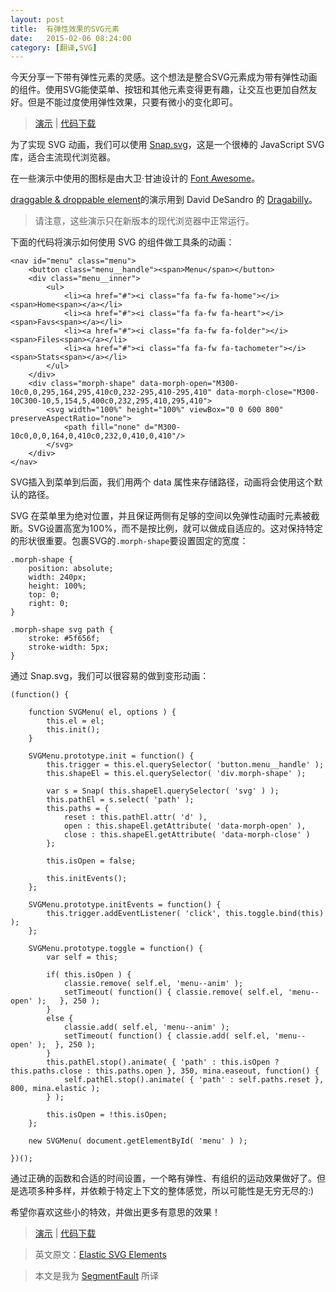 ```yaml
---
layout: post
title:  有弹性效果的SVG元素
date:   2015-02-06 08:24:00
category: [翻译,SVG]
---
```


今天分享一下带有弹性元素的灵感。这个想法是整合SVG元素成为带有弹性动画的组件。使用SVG能使菜单、按钮和其他元素变得更有趣，让交互也更加自然友好。但是不能过度使用弹性效果，只要有微小的变化即可。

> [演示][1] | [代码下载][2]

<!--more-->


为了实现 SVG 动画，我们可以使用 [Snap.svg][3]，这是一个很棒的 JavaScript SVG 库，适合主流现代浏览器。

在一些演示中使用的图标是由大卫·甘迪设计的 [Font Awesome][4]。

[draggable & droppable element][5]的演示用到 David DeSandro 的 [Dragabilly][6]。

> 请注意，这些演示只在新版本的现代浏览器中正常运行。

下面的代码将演示如何使用 SVG 的组件做工具条的动画：

```
<nav id="menu" class="menu">
	<button class="menu__handle"><span>Menu</span></button>
	<div class="menu__inner">
		<ul>
			<li><a href="#"><i class="fa fa-fw fa-home"></i><span>Home<span></a></li>
			<li><a href="#"><i class="fa fa-fw fa-heart"></i><span>Favs<span></a></li>
			<li><a href="#"><i class="fa fa-fw fa-folder"></i><span>Files<span></a></li>
			<li><a href="#"><i class="fa fa-fw fa-tachometer"></i><span>Stats<span></a></li>
		</ul>
	</div>
	<div class="morph-shape" data-morph-open="M300-10c0,0,295,164,295,410c0,232-295,410-295,410" data-morph-close="M300-10C300-10,5,154,5,400c0,232,295,410,295,410">
		<svg width="100%" height="100%" viewBox="0 0 600 800" preserveAspectRatio="none">
			<path fill="none" d="M300-10c0,0,0,164,0,410c0,232,0,410,0,410"/>
		</svg>
	</div>
</nav>
```

SVG插入到菜单到后面，我们用两个 data 属性来存储路径，动画将会使用这个默认的路径。

SVG 在菜单里为绝对位置，并且保证两侧有足够的空间以免弹性动画时元素被截断。SVG设置高宽为100%，而不是按比例，就可以做成自适应的。这对保持特定的形状很重要。包裹SVG的`.morph-shape`要设置固定的宽度：

```
.morph-shape {
	position: absolute;
	width: 240px;
	height: 100%;
	top: 0;
	right: 0;
}

.morph-shape svg path {
	stroke: #5f656f;
	stroke-width: 5px;
}
```

通过 Snap.svg，我们可以很容易的做到变形动画：

```
(function() {

	function SVGMenu( el, options ) {
		this.el = el;
		this.init();
	}

	SVGMenu.prototype.init = function() {
		this.trigger = this.el.querySelector( 'button.menu__handle' );
		this.shapeEl = this.el.querySelector( 'div.morph-shape' );

		var s = Snap( this.shapeEl.querySelector( 'svg' ) );
		this.pathEl = s.select( 'path' );
		this.paths = {
			reset : this.pathEl.attr( 'd' ),
			open : this.shapeEl.getAttribute( 'data-morph-open' ),
			close : this.shapeEl.getAttribute( 'data-morph-close' )
		};

		this.isOpen = false;

		this.initEvents();
	};

	SVGMenu.prototype.initEvents = function() {
		this.trigger.addEventListener( 'click', this.toggle.bind(this) );
	};

	SVGMenu.prototype.toggle = function() {
		var self = this;

		if( this.isOpen ) {
			classie.remove( self.el, 'menu--anim' );
			setTimeout( function() { classie.remove( self.el, 'menu--open' );	}, 250 );
		}
		else {
			classie.add( self.el, 'menu--anim' );
			setTimeout( function() { classie.add( self.el, 'menu--open' );	}, 250 );
		}
		this.pathEl.stop().animate( { 'path' : this.isOpen ? this.paths.close : this.paths.open }, 350, mina.easeout, function() {
			self.pathEl.stop().animate( { 'path' : self.paths.reset }, 800, mina.elastic );
		} );
		
		this.isOpen = !this.isOpen;
	};

	new SVGMenu( document.getElementById( 'menu' ) );

})();
```

通过正确的函数和合适的时间设置，一个略有弹性、有组织的运动效果做好了。但是选项多种多样，并依赖于特定上下文的整体感觉，所以可能性是无穷无尽的:)

希望你喜欢这些小的特效，并做出更多有意思的效果！

> [演示][7] | [代码下载][8]

> 英文原文：[Elastic SVG Elements][9]

> 本文是我为 [SegmentFault][10] 所译

  [1]: http://tympanus.net/Development/ElasticSVGElements/
  [2]: http://tympanus.net/Development/ElasticSVGElements/ElasticSVGElements.zip
  [3]: http://snapsvg.io/
  [4]: http://fortawesome.github.io/Font-Awesome/
  [5]: http://tympanus.net/Development/ElasticSVGElements/drag.html
  [6]: http://draggabilly.desandro.com/
  [7]: http://tympanus.net/Development/ElasticSVGElements/
  [8]: http://tympanus.net/Development/ElasticSVGElements/ElasticSVGElements.zip
  [9]: http://tympanus.net/codrops/2014/12/15/elastic-svg-elements/
  [10]: http://segmentfault.com/blog/news/1190000002541075
